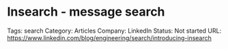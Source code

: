 # Insearch - message search

Tags: search
Category: Articles
Company: LinkedIn
Status: Not started
URL: https://www.linkedin.com/blog/engineering/search/introducing-insearch